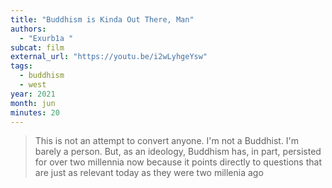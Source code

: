 ```yaml
---
title: "Buddhism is Kinda Out There, Man"
authors:
  - "Exurb1a "
subcat: film
external_url: "https://youtu.be/i2wLyhgeYsw"
tags:
  - buddhism
  - west
year: 2021
month: jun
minutes: 20
---
```


> This is not an attempt to convert anyone.
I'm not a Buddhist. I'm barely a person.
But, as an ideology, Buddhism has, in part, persisted for over two millennia now because it points directly to questions that are just as relevant today as they were two millenia ago

